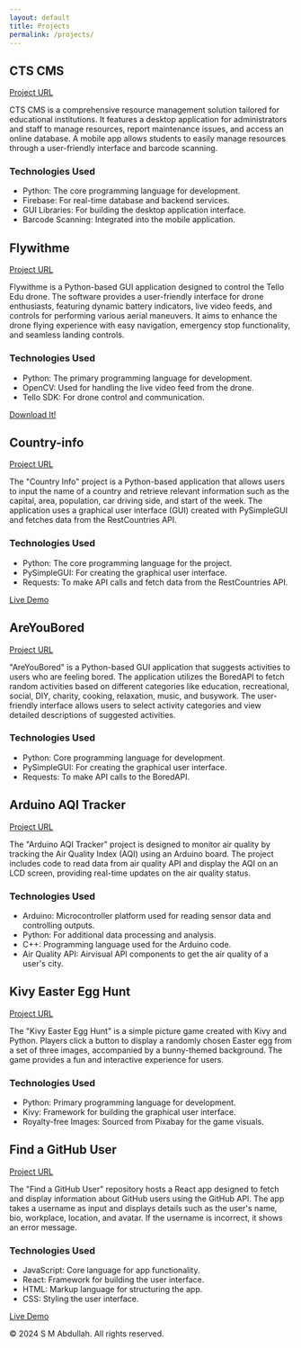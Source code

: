 ```yaml
---
layout: default
title: Projects
permalink: /projects/
---
```


<div class="projects">
    <div class="project">
        <h2>CTS CMS</h2>
        <a href="https://github.com/caseytechschool-cts/CTS_CMS" target="_blank" rel="noopener noreferrer">Project URL</a>
        <p>CTS CMS is a comprehensive resource management solution tailored for educational institutions. It features a desktop application for administrators and staff to manage resources, report maintenance issues, and access an online database. A mobile app allows students to easily manage resources through a user-friendly interface and barcode scanning.</p>
        <h3>Technologies Used</h3>
        <ul>
            <li>Python: The core programming language for development.</li>
            <li>Firebase: For real-time database and backend services.</li>
            <li>GUI Libraries: For building the desktop application interface.</li>
            <li>Barcode Scanning: Integrated into the mobile application.</li>
        </ul>
    </div>
    <!-- Repeat similar blocks for other projects -->
    <div class="project">
        <h2>Flywithme</h2>
        <a href="https://github.com/caseytechschool-cts/Flywithme" target="_blank" rel="noopener noreferrer">Project URL</a>
        <p>Flywithme is a Python-based GUI application designed to control the Tello Edu drone. The software provides a user-friendly interface for drone enthusiasts, featuring dynamic battery indicators, live video feeds, and controls for performing various aerial maneuvers. It aims to enhance the drone flying experience with easy navigation, emergency stop functionality, and seamless landing controls.</p>
        <h3>Technologies Used</h3>
        <ul>
            <li>Python: The primary programming language for development.</li>
            <li>OpenCV: Used for handling the live video feed from the drone.</li>
            <li>Tello SDK: For drone control and communication.</li>
        </ul>
        <div class="demo-btn">
            <a href="https://github.com/caseytechschool-cts/Flywithme/releases/download/v1.0.0.0-rc/FlywithME.exe" target="_blank" rel="noopener noreferrer" class="btn">Download It!</a>
        </div>
    </div>
    <div class="project">
        <h2>Country-info</h2>
        <a href="https://github.com/caseytechschool-cts/country-info" target="_blank" rel="noopener noreferrer">Project URL</a>
        <p>The "Country Info" project is a Python-based application that allows users to input the name of a country and retrieve relevant information such as the capital, area, population, car driving side, and start of the week. The application uses a graphical user interface (GUI) created with PySimpleGUI and fetches data from the RestCountries API.</p>
        <h3>Technologies Used</h3>
        <ul>
            <li>Python: The core programming language for the project.</li>
            <li>PySimpleGUI: For creating the graphical user interface.</li>
            <li>Requests: To make API calls and fetch data from the RestCountries API.</li>
        </ul>
        <div class="demo-btn">
            <a href="/countryinfo/index.md" target="_blank" rel="noopener noreferrer" class="btn">Live Demo</a>
        </div>
    </div>
    <div class="project">
        <h2>AreYouBored</h2>
        <a href="https://github.com/caseytechschool-cts/AreYouBored" target="_blank" rel="noopener noreferrer">Project URL</a>
        <p>"AreYouBored" is a Python-based GUI application that suggests activities to users who are feeling bored. The application utilizes the BoredAPI to fetch random activities based on different categories like education, recreational, social, DIY, charity, cooking, relaxation, music, and busywork. The user-friendly interface allows users to select activity categories and view detailed descriptions of suggested activities.</p>
        <h3>Technologies Used</h3>
        <ul>
            <li>Python: Core programming language for development.</li>
            <li>PySimpleGUI: For creating the graphical user interface.</li>
            <li>Requests: To make API calls to the BoredAPI.</li>
        </ul>
    </div>
    <div class="project">
        <h2>Arduino AQI Tracker</h2>
        <a href="https://github.com/caseytechschool-cts/Arduino_AQI-tracker" target="_blank" rel="noopener noreferrer">Project URL</a>
        <p>The "Arduino AQI Tracker" project is designed to monitor air quality by tracking the Air Quality Index (AQI) using an Arduino board. The project includes code to read data from air quality API and display the AQI on an LCD screen, providing real-time updates on the air quality status.</p>
        <h3>Technologies Used</h3>
        <ul>
            <li>Arduino: Microcontroller platform used for reading sensor data and controlling outputs.</li>
            <li>Python: For additional data processing and analysis.</li>
            <li>C++: Programming language used for the Arduino code.</li>
            <li>Air Quality API: Airvisual API components to get the air quality of a user's city.</li>
        </ul>
    </div>
    <div class="project">
        <h2>Kivy Easter Egg Hunt</h2>
        <a href="https://github.com/smabdullah/kivy-easter-egg-hunt" target="_blank" rel="noopener noreferrer">Project URL</a>
        <p>The "Kivy Easter Egg Hunt" is a simple picture game created with Kivy and Python. Players click a button to display a randomly chosen Easter egg from a set of three images, accompanied by a bunny-themed background. The game provides a fun and interactive experience for users.</p>
        <h3>Technologies Used</h3>
        <ul>
            <li>Python: Primary programming language for development.</li>
            <li>Kivy: Framework for building the graphical user interface.</li>
            <li>Royalty-free Images: Sourced from Pixabay for the game visuals.</li>
        </ul>
    </div>
    <div class="project">
        <h2>Find a GitHub User</h2>
        <a href="https://github.com/smabdullah/FindaGitHubUser" target="_blank" rel="noopener noreferrer">Project URL</a>
        <p>The "Find a GitHub User" repository hosts a React app designed to fetch and display information about GitHub users using the GitHub API. The app takes a username as input and displays details such as the user's name, bio, workplace, location, and avatar. If the username is incorrect, it shows an error message.</p>
        <h3>Technologies Used</h3>
        <ul>
            <li>JavaScript: Core language for app functionality.</li>
            <li>React: Framework for building the user interface.</li>
            <li>HTML: Markup language for structuring the app.</li>
            <li>CSS: Styling the user interface.</li>
        </ul>
        <div class="demo-btn">
            <a href="https://find-a-git-user.netlify.app/" target="_blank" rel="noopener noreferrer" class="btn">Live Demo</a>
        </div>
    </div>
</div>
<footer>
    <div class="container">
        <p>&copy; 2024 S M Abdullah. All rights reserved.</p>
    </div>
</footer>
